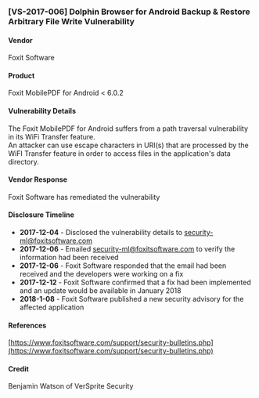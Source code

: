 ### [VS-2017-006] Dolphin Browser for Android Backup & Restore Arbitrary File Write Vulnerability

#### Vendor
Foxit Software

#### Product
Foxit MobilePDF for Android < 6.0.2

#### Vulnerability Details
The Foxit MobilePDF for Android suffers from a path traversal vulnerability in its WiFi Transfer feature.  
An attacker can use escape characters in URI(s) that are processed by the WiFI Transfer feature in order to access files in the application's
data directory.

#### Vendor Response
Foxit Software has remediated the vulnerability

#### Disclosure Timeline

* **2017-12-04** - Disclosed the vulnerability details to security-ml@foxitsoftware.com
* **2017-12-06** - Emailed security-ml@foxitsoftware.com to verify the information had been received
* **2017-12-06** - Foxit Software responded that the email had been received and the developers were working on a fix
* **2017-12-12** - Foxit Software confirmed that a fix had been implemented and an update would be available in January 2018
* **2018-1-08**  - Foxit Software published a new security advisory for the affected application


#### References
[https://www.foxitsoftware.com/support/security-bulletins.php](https://www.foxitsoftware.com/support/security-bulletins.php)

#### Credit
Benjamin Watson of VerSprite Security 
